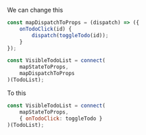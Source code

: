 We can change this
```javascript
const mapDispatchToProps = (dispatch) => ({
    onTodoClick(id) {
        dispatch(toggleTodo(id));
    }
});

const VisibleTodoList = connect(
    mapStateToProps,
    mapDispatchToProps
)(TodoList);

```

To this

```javascript
const VisibleTodoList = connect(
    mapStateToProps,
    { onTodoClick: toggleTodo }
)(TodoList);
```
